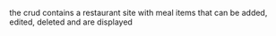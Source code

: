 the crud contains a restaurant site with meal items that can be added, edited, deleted and are displayed
